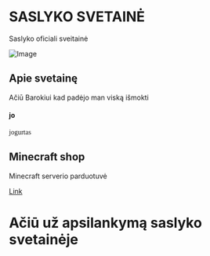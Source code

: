 # SASLYKO SVETAINĖ
Saslyko oficiali sveitainė

![Image](https://media.lrytas.lt/images/2016/06/24/1491538146871_2162962_1440x960_1491538148351.jpg)

## Apie svetainę

Ačiū Barokiui kad padėjo man viską išmokti

#### jo
<p style="font-family:Comic Sans MS">
jogurtas
</p>



## **Minecraft shop**
Minecraft serverio parduotuvė

[Link](./shop.md)

# Ačiū už apsilankymą saslyko svetainėje


<style> .site-footer-credits { font-size: 0%; } </style>
